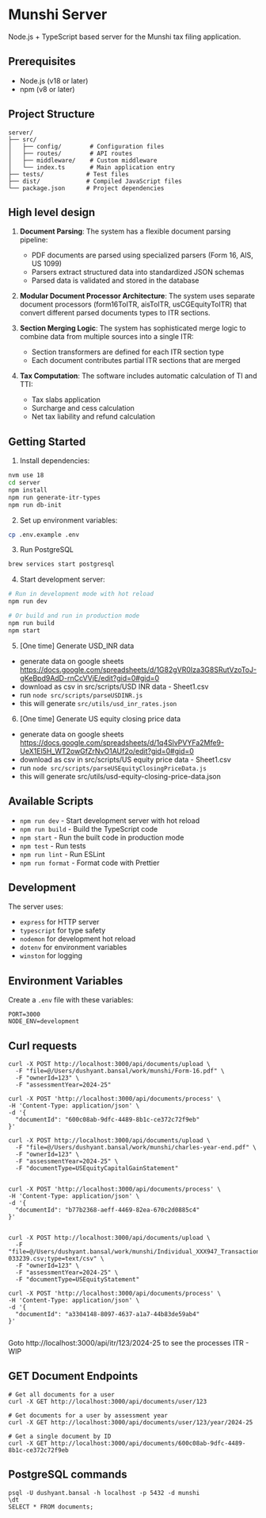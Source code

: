 # Munshi Server

Node.js + TypeScript based server for the Munshi tax filing application.

## Prerequisites

- Node.js (v18 or later)
- npm (v8 or later)

## Project Structure

```
server/
├── src/
│   ├── config/        # Configuration files
│   ├── routes/        # API routes
│   ├── middleware/    # Custom middleware
│   └── index.ts       # Main application entry
├── tests/            # Test files
├── dist/             # Compiled JavaScript files
└── package.json      # Project dependencies
```

## High level design

1. **Document Parsing**: The system has a flexible document parsing pipeline:
   - PDF documents are parsed using specialized parsers (Form 16, AIS, US 1099)
   - Parsers extract structured data into standardized JSON schemas
   - Parsed data is validated and stored in the database

2. **Modular Document Processor Architecture**: The system uses separate document processors (form16ToITR, aisToITR, usCGEquityToITR) that convert different parsed documents types to ITR sections.

3. **Section Merging Logic**: The system has sophisticated merge logic to combine data from multiple sources into a single ITR:
   - Section transformers are defined for each ITR section type
   - Each document contributes partial ITR sections that are merged

4. **Tax Computation**: The software includes automatic calculation of TI and TTI:
   - Tax slabs application
   - Surcharge and cess calculation
   - Net tax liability and refund calculation


## Getting Started

1. Install dependencies:
```bash
nvm use 18
cd server
npm install
npm run generate-itr-types
npm run db-init
```

2. Set up environment variables:
```bash
cp .env.example .env
```

3. Run PostgreSQL
```bash
brew services start postgresql
```

4. Start development server:
```bash
# Run in development mode with hot reload
npm run dev

# Or build and run in production mode
npm run build
npm start
```

5. [One time] Generate USD_INR data
- generate data on google sheets https://docs.google.com/spreadsheets/d/1G82gVR0Iza3G8SRutVzoToJ-gKeBpd9AdD-rnCcVVjE/edit?gid=0#gid=0 
- download as csv in src/scripts/USD INR data - Sheet1.csv
- run `node src/scripts/parseUSDINR.js`
- this will generate `src/utils/usd_inr_rates.json`

6. [One time] Generate US equity closing price data
- generate data on google sheets https://docs.google.com/spreadsheets/d/1q4SlvPVYFa2Mfe9-UeX1El5H_WT2owGfZrNvO1AUf2o/edit?gid=0#gid=0
- download as csv in src/scripts/US equity price data - Sheet1.csv
- run `node src/scripts/parseUSEquityClosingPriceData.js`
- this will generate src/utils/usd-equity-closing-price-data.json


## Available Scripts

- `npm run dev` - Start development server with hot reload
- `npm run build` - Build the TypeScript code
- `npm start` - Run the built code in production mode
- `npm test` - Run tests
- `npm run lint` - Run ESLint
- `npm run format` - Format code with Prettier

## Development

The server uses:
- `express` for HTTP server
- `typescript` for type safety
- `nodemon` for development hot reload
- `dotenv` for environment variables
- `winston` for logging

## Environment Variables

Create a `.env` file with these variables:

```env
PORT=3000
NODE_ENV=development
```

## Curl requests

```
curl -X POST http://localhost:3000/api/documents/upload \
  -F "file=@/Users/dushyant.bansal/work/munshi/Form-16.pdf" \
  -F "ownerId=123" \
  -F "assessmentYear=2024-25"

curl -X POST 'http://localhost:3000/api/documents/process' \
-H 'Content-Type: application/json' \
-d '{
  "documentId": "600c08ab-9dfc-4489-8b1c-ce372c72f9eb"
}'

curl -X POST http://localhost:3000/api/documents/upload \
  -F "file=@/Users/dushyant.bansal/work/munshi/charles-year-end.pdf" \
  -F "ownerId=123" \
  -F "assessmentYear=2024-25" \
  -F "documentType=USEquityCapitalGainStatement"


curl -X POST 'http://localhost:3000/api/documents/process' \
-H 'Content-Type: application/json' \
-d '{
  "documentId": "b77b2368-aeff-4469-82ea-670c2d0885c4"
}'


curl -X POST http://localhost:3000/api/documents/upload \
  -F "file=@/Users/dushyant.bansal/work/munshi/Individual_XXX947_Transactions_20250308-033239.csv;type=text/csv" \
  -F "ownerId=123" \
  -F "assessmentYear=2024-25" \
  -F "documentType=USEquityStatement"

curl -X POST 'http://localhost:3000/api/documents/process' \
-H 'Content-Type: application/json' \
-d '{
  "documentId": "a3304148-8097-4637-a1a7-44b83de59ab4"
}'


```

Goto http://localhost:3000/api/itr/123/2024-25 to see the processes ITR - WIP

## GET Document Endpoints

```
# Get all documents for a user
curl -X GET http://localhost:3000/api/documents/user/123

# Get documents for a user by assessment year
curl -X GET http://localhost:3000/api/documents/user/123/year/2024-25

# Get a single document by ID
curl -X GET http://localhost:3000/api/documents/600c08ab-9dfc-4489-8b1c-ce372c72f9eb
```

## PostgreSQL commands

```
psql -U dushyant.bansal -h localhost -p 5432 -d munshi
\dt
SELECT * FROM documents;
```
